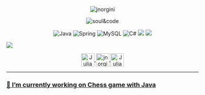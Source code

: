 <p align="center">
<img src="https://visitcount.itsvg.in/api?id=jnorgini&icon=2&color=2" alt="jnorgini" /> </p>

<p align="center">  <img src="https://user-images.githubusercontent.com/114461353/193368888-d8831282-e247-4051-b83c-13f463a7c0f9.gif" alt="soul&code" />
<p align="center">
 <img src="https://img.shields.io/badge/Java-ED8B00?style=for-the-badge&logo=java&logoColor=white" alt="Java"  />
 <img src="https://img.shields.io/badge/Spring-6DB33F?style=for-the-badge&logo=spring&logoColor=white" alt="Spring"  />
 <img src="https://img.shields.io/badge/MySQL-00000F?style=for-the-badge&logo=mysql&logoColor=white" alt="MySQL"  />
 <img src="https://img.shields.io/badge/C%23-239120?style=for-the-badge&logo=c-sharp&logoColor=white" alt="C#"  />
<img src="https://img.shields.io/badge/Eclipse-2C2255?style=for-the-badge&logo=eclipse&logoColor=white"  />
 <img src="https://img.shields.io/badge/GIT-E44C30?style=for-the-badge&logo=git&logoColor=white"  />


<p align="left">
  <img src="https://github-readme-stats.vercel.app/api?username=jnorgini&show_icons=true&theme=merko"/>

<p align="center">
<a href="https://www.linkedin.com/in/juliana-norgini-5b0bb61b0/">
  <img align="center" alt="Juliana's Linkdein" width="35px" src="https://cdn.jsdelivr.net/npm/simple-icons@v3/icons/linkedin.svg" />
<a href="https://github.com/jnorgini">
  <img align="center" alt="jnorgini's Github" width="35px" src="https://cdn.jsdelivr.net/npm/simple-icons@v3/icons/github.svg" />
<a href="https://instagram.com/juliana.norgini">
  <img align="center" alt="Juliana's Instagram" width="35px" src="https://cdn.jsdelivr.net/npm/simple-icons@v3/icons/instagram.svg" />


---

### 🔭 I’m currently working on [Chess game with Java](https://github.com/jnorgini/chess-system-java.git)



